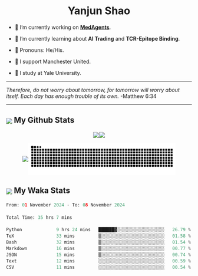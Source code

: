 

<h1 align="center">Yanjun Shao</h1>

- 🐒 I’m currently working on **[MedAgents](https://github.com/gersteinlab/MedAgents)**.

- 🦧 I’m currently learning about **AI Trading** and **TCR-Epitope Binding**.

- 🦍 Pronouns: He/His.

- 👹 I support Manchester United.

- 🐶 I study at Yale University.

---

<i> Therefore, do not worry about tomorrow, for tomorrow will worry about itself. Each day has enough trouble of its own. </i> -Matthew 6:34

---

<h2><img src="https://emojis.slackmojis.com/emojis/images/1579216111/7550/pikachu_wave.gif?1579216111" align="center" width="28" /> My Github Stats</h2>

<p align="center"><img align="center" src = "https://github-readme-stats.vercel.app/api?username=super-dainiu&show_icons=true&count_private=true&theme=tokyonight&hide=issues&line_height=30" width="400px"><img align="center" src = "https://github-readme-streak-stats.herokuapp.com/?user=super-dainiu&theme=tokyonight" width="400px"></p>

<p align="center"><img align="center" width="400px" src="https://github-readme-stats.vercel.app/api/top-langs/?username=super-dainiu&layout=compact&theme=tokyonight&hide=html,tex,jupyter%20notebook"><img align="center" width="400px" src="https://github.com/super-dainiu/super-dainiu/blob/output/github-contribution-grid-snake.svg"></p>

<h2><img src="https://emojis.slackmojis.com/emojis/images/1579216111/7550/pikachu_wave.gif?1579216111" align="center" width="28" /> My Waka Stats</h2>

<!--START_SECTION:waka-->

```python
From: 01 November 2024 - To: 08 November 2024

Total Time: 35 hrs 7 mins

Python             9 hrs 24 mins   ██████▓░░░░░░░░░░░░░░░░░░   26.79 %
TeX                33 mins         ▒░░░░░░░░░░░░░░░░░░░░░░░░   01.58 %
Bash               32 mins         ▒░░░░░░░░░░░░░░░░░░░░░░░░   01.54 %
Markdown           16 mins         ▒░░░░░░░░░░░░░░░░░░░░░░░░   00.77 %
JSON               15 mins         ▒░░░░░░░░░░░░░░░░░░░░░░░░   00.74 %
Text               12 mins         ░░░░░░░░░░░░░░░░░░░░░░░░░   00.59 %
CSV                11 mins         ░░░░░░░░░░░░░░░░░░░░░░░░░   00.54 %
```

<!--END_SECTION:waka-->
